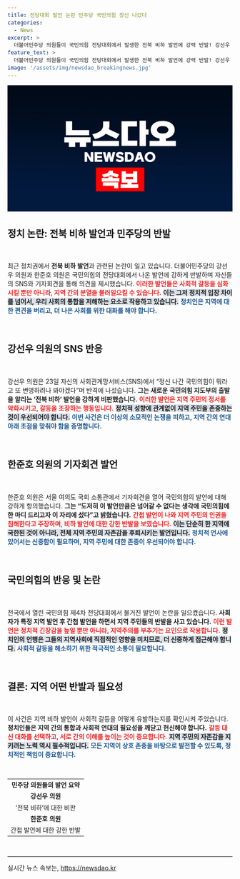 ```yaml
---
title: 전당대회 발언 논란 민주당 국민의힘 정신 나갔다
categories:
  - News
excerpt: >
  더불어민주당 의원들이 국민의힘 전당대회에서 발생한 전북 비하 발언에 강력 반발! 강선우 의원은 SNS에서 지역 비하를 규탄하며, 한준호 의원은 간첩 발언에 분노를 드러냈다. 정치계의 격렬한 논쟁 속, 전북 도민을 향한 사죄 요구가 거세진다!
feature_text: >
  더불어민주당 의원들이 국민의힘 전당대회에서 발생한 전북 비하 발언에 강력 반발! 강선우 의원은 SNS에서 지역 비하를 규탄하며, 한준호 의원은 간첩 발언에 분노를 드러냈다. 정치계의 격렬한 논쟁 속, 전북 도민을 향한 사죄 요구가 거세진다!
image: '/assets/img/newsdao_breakingnews.jpg'
---
```


<p><img src="/assets/img/newsdao_breakingnews.jpg" alt="firstkoreanews 속보" /></p>

<h2 data-ke-size="size26">정치 논란: 전북 비하 발언과 민주당의 반발</h2>

<p data-ke-size="size16">&nbsp;</p>

<p data-ke-size="size16">최근 정치권에서 <b>전북 비하 발언</b>과 관련된 논란이 일고 있습니다. 더불어민주당의 강선우 의원과 한준호 의원은 국민의힘의 전당대회에서 나온 발언에 강하게 반발하며 자신들의 SNS와 기자회견을 통해 의견을 제시했습니다. <b><span style="color: #ee2323;">이러한 발언들은 사회적 갈등을 심화시킬 뿐만 아니라, 지역 간의 분열을 불러일으킬 수 있습니다.</span></b> <b><span style="background-color: #21538527;">이는 그저 정치적 입장 차이를 넘어서, 우리 사회의 통합을 저해하는 요소로 작용하고 있습니다.</span></b> <b><span style="color: #1a5490;">정치인은 지역에 대한 편견을 버리고, 더 나은 사회를 위한 대화를 해야 합니다.</span></b> </p>

<p data-ke-size="size16">&nbsp;</p>

<h2 data-ke-size="size26">강선우 의원의 SNS 반응</h2>

<p data-ke-size="size16">&nbsp;</p>

<p data-ke-size="size16">강선우 의원은 23일 자신의 사회관계망서비스(SNS)에서 “정신 나간 국민의힘이 뭐라고 또 변명하려나 봐야겠다”며 반격에 나섰습니다. <b>그는 새로운 국민의힘 지도부의 출발을 알리는 ‘전북 비하’ 발언을 강하게 비판했습니다.</b> <b><span style="color: #ee2323;">이러한 발언은 지역 주민의 정서를 악화시키고, 갈등을 조장하는 행동입니다.</span></b> <b><span style="background-color: #21538527;">정치적 성향에 관계없이 지역 주민을 존중하는 것이 우선되어야 합니다.</span></b> <b><span style="color: #1a5490;">이번 사건은 더 이상의 소모적인 논쟁을 피하고, 지역 간의 연대 아래 초점을 맞춰야 함을 증명합니다.</span></b> </p>

<p data-ke-size="size16">&nbsp;</p>

<h2 data-ke-size="size26">한준호 의원의 기자회견 발언</h2>

<p data-ke-size="size16">&nbsp;</p>

<p data-ke-size="size16">한준호 의원은 서울 여의도 국회 소통관에서 기자회견을 열어 국민의힘의 발언에 대해 강하게 항의했습니다. <b>그는 “도저히 이 발언만큼은 넘어갈 수 없다는 생각에 국민의힘에 한 마디 드리고자 이 자리에 섰다”고 밝혔습니다.</b> <b><span style="color: #ee2323;">간첩 발언이 나와 지역 주민의 인권을 침해한다고 주장하며, 비하 발언에 대한 강한 반발을 보였습니다.</span></b> <b><span style="background-color: #21538527;">이는 단순히 한 지역에 국한된 것이 아니라, 전체 지역 주민의 자존감을 후퇴시키는 발언입니다.</span></b> <b><span style="color: #1a5490;">정치적 언사에 있어서는 신중함이 필요하며, 지역 주민에 대한 존중이 우선되어야 합니다.</span></b> </p>

<p data-ke-size="size16">&nbsp;</p>

<h2 data-ke-size="size26">국민의힘의 반응 및 논란</h2>

<p data-ke-size="size16">&nbsp;</p>

<p data-ke-size="size16">전국에서 열린 국민의힘 제4차 전당대회에서 불거진 발언이 논란을 일으켰습니다. <b>사회자가 특정 지역 발언 후 간첩 발언을 하면서 지역 주민들의 반발을 사고 있습니다.</b> <b><span style="color: #ee2323;">이런 발언은 정치적 긴장감을 높일 뿐만 아니라, 지역주의를 부추기는 요인으로 작용합니다.</span></b> <b><span style="background-color: #21538527;">정치인의 언행은 그들의 지역사회에 직접적인 영향을 미치므로, 더 신중하게 접근해야 합니다.</span></b> <b><span style="color: #1a5490;">사회적 갈등을 해소하기 위한 적극적인 소통이 필요합니다.</span></b> </p>

<p data-ke-size="size16">&nbsp;</p>

<h2 data-ke-size="size26">결론: 지역 어떤 반발과 필요성</h2>

<p data-ke-size="size16">&nbsp;</p>

<p data-ke-size="size16">이 사건은 지역 비하 발언이 사회적 갈등을 어떻게 유발하는지를 확인시켜 주었습니다. <b>정치인들은 지역 간의 통합과 사회적 연대의 필요성을 깨닫고 헌신해야 합니다.</b> <b><span style="color: #ee2323;">갈등 대신 대화를 선택하고, 서로 간의 이해를 높이는 것이 중요합니다.</span></b> <b><span style="background-color: #21538527;">지역 주민의 자존감을 지키려는 노력 역시 필수적입니다.</span></b> <b><span style="color: #1a5490;">모든 지역이 상호 존중을 바탕으로 발전할 수 있도록, 정치적인 책임이 중요합니다.</span></b> </p>

<p data-ke-size="size16">&nbsp;</p>

<p data-ke-size="size16"></p>

<table style="width: 100%; border-spacing: 0; border-collapse: collapse;">
    <tr>
        <td style="text-align: center; height: 17px;"><b>민주당 의원들의 발언 요약</b></td>
    </tr>
    <tr>
        <td style="text-align: center; height: 17px;"><b>강선우 의원</b></td>
    </tr>
    <tr>
        <td style="text-align: center; height: 17px;">‘전북 비하’에 대한 비판</td>
    </tr>
    <tr>
        <td style="text-align: center; height: 17px;"><b>한준호 의원</b></td>
    </tr>
    <tr>
        <td style="text-align: center; height: 17px;">간첩 발언에 대한 강한 반발</td>
    </tr>
</table>

<p data-ke-size="size16">&nbsp;</p>

<hr />
실시간 뉴스 속보는, <a href="https://newsdao.kr" rel="dofollow">https://newsdao.kr</a>


